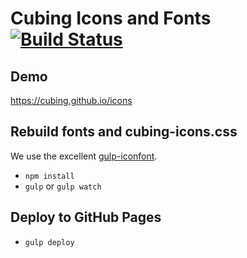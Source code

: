 # Cubing Icons and Fonts [![Build Status](https://travis-ci.org/cubing/icons.svg?branch=master)](https://travis-ci.org/cubing/icons)

## Demo
<https://cubing.github.io/icons>

## Rebuild fonts and cubing-icons.css

We use the excellent [gulp-iconfont](https://www.npmjs.com/package/gulp-iconfont).

- `npm install`
- `gulp` or `gulp watch`

## Deploy to GitHub Pages

- `gulp deploy`
